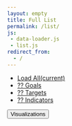 ```yaml
---
layout: empty
title: Full List
permalink: /list/
js:
 - data-loader.js
 - list.js
redirect_from:
  - /
---
```


<div class="row">
  <div class="col-sm-2 col-md-2 sidebar">
   <ul class="nav nav-sidebar">
   <li id="load-all" class="active" ><a  onClick="full_list()" href="#">Load All<span class="sr-only">(current)</span></a></li>
   <li id="goals"><a id="goals-num" onClick="list_goals()" href="#"> ?? Goals</a></li>
   <li id="targets"><a id="targets-num" onClick="list_targets()" href="#">?? Targets</a></li>
   <li id="indicators"><a id="indicators-num" onClick="list_indicators()" href="#">?? Indicators</a></li>
   </ul>
   <button id="Visualizations" onClick="vizs()" type="button">Visualizations </button>
  </div>
  <div class="col-sm-9 col-sm-offset-2 col-md-10 col-md-offset-2 main">
   <h1 id='dashboard-title' class="page-header"></h1>
   <div class="row ">
   <p id='dashboard-content' class="sub-header"></p>
  </div>
 </div>
</div>



  </body>
</html>

